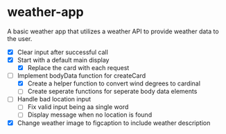 # weather-app

A basic weather app that utilizes a weather API to provide weather data to the user.

- [x] Clear input after successful call
- [x] Start with a default main display
  - [x] Replace the card with each request
- [ ] Implement bodyData function for createCard
  - [x] Create a helper function to convert wind degrees to cardinal
  - [ ] Create seperate functions for seperate body data elements
- [ ] Handle bad location input
  - [ ] Fix valid input being aa single word
  - [ ] Display message when no location is found
- [x] Change weather image to figcaption to include weather description
